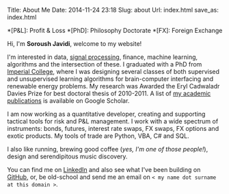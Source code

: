 Title: About Me
Date: 2014-11-24 23:18
Slug: about
Url: index.html
save_as: index.html

*[P&L]: Profit & Loss
*[PhD]: Philosophy Doctorate
*[FX]: Foreign Exchange

Hi, I'm **Soroush Javidi**, welcome to my website!

I'm interested in data, [signal processing](http://www.signalprocessingsociety.org/), finance, machine learning, algorithms and the intersection of these. I graduated with a PhD from [Imperial College](http://www3.imperial.ac.uk/), where I was designing several classes of both supervised and unsupervised learning algorithms for brain-computer interfacing and renewable energy problems. My research was Awarded the Eryl Cadwaladr Davies Prize for best doctoral thesis of 2010-2011. A list of [my academic publications](http://scholar.google.co.uk/citations?hl=en&user=3EIqI4wAAAAJ&view_op=list_works) is available on Google Scholar.

I am now working as a quantitative developer, creating and supporting tactical tools for risk and P&L management. I work with a wide spectrum of instruments: bonds, futures, interest rate swaps, FX swaps, FX options and exotic products. My tools of trade are Python, VBA, C# and SQL.

I also like running, brewing good coffee (_yes, I'm one of those people!_), design and serendipitous music discovery.

You can find me on [LinkedIn](#) and also see what I've been building on [GitHub](https://github.com/yrex), or, be old-school and send me an email on `< my name dot surname at this domain >`.

